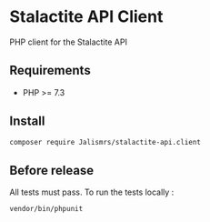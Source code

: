 # Stalactite API Client

PHP client for the Stalactite API

## Requirements
+ PHP >= 7.3

## Install
```bash
composer require Jalismrs/stalactite-api.client
```

## Before release
All tests must pass. To run the tests locally :

```bash
vendor/bin/phpunit
```
